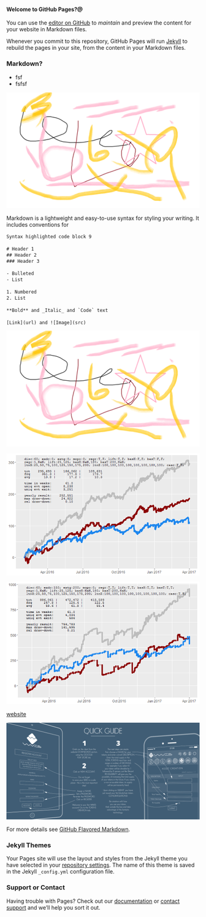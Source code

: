 #### Welcome to GitHub Pages?@

You can use the [editor on GitHub](https://github.com/neura-pro/neura-pro.github.io/edit/master/index.md) to *maintain* and preview the content for your website in Markdown files.

Whenever you commit to this repository, GitHub Pages will run [Jekyll](https://jekyllrb.com/) to rebuild the pages in your site, from the content in your Markdown files.

### Markdown?

- fsf
- fsfsf

![](images/Untitled.png)

Markdown is a lightweight and easy-to-use syntax for styling your writing. It includes conventions for

```
Syntax highlighted code block 9

# Header 1
## Header 2
### Header 3

- Bulleted
- List

1. Numbered
2. List

**Bold** and _Italic_ and `Code` text

[Link](url) and ![Image](src)
```

![Image](images/Untitled.png)

![Another one](images/Rplot.png)

![](images/Rplot01.png)

[website](http://neura.pro)

![Waves](images/waves-quick-guide.png)

For more details see [GitHub Flavored Markdown](https://guides.github.com/features/mastering-markdown/).

### Jekyll Themes

Your Pages site will use the layout and styles from the Jekyll theme you have selected in your [repository settings](https://github.com/neura-pro/neura-pro.github.io/settings). The name of this theme is saved in the Jekyll `_config.yml` configuration file.

### Support or Contact

Having trouble with Pages? Check out our [documentation](https://help.github.com/categories/github-pages-basics/) or [contact support](https://github.com/contact) and we’ll help you sort it out.
